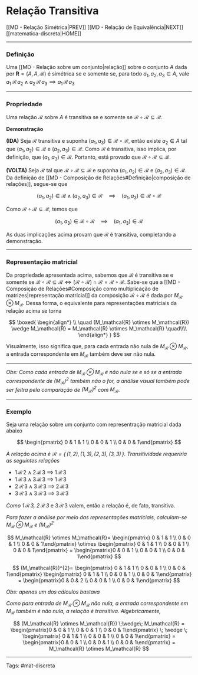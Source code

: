 # Relação Transitiva

[[MD - Relação Simétrica|PREV]]	[[MD - Relação de Equivalência|NEXT]]	[[matematica-discreta|HOME]]

---

### Definição

Uma [[MD - Relação sobre um conjunto|relação]] sobre o conjunto $A$ dada por $\mathbf{R} = (A,A,\mathcal{R})$ é simétrica se e somente se, para todo $a_{1},a_{2},a_{3} \in A$, vale $a_{1}\,\mathcal{R}\,a_{2}\;\wedge\;a_{2}\,\mathcal{R}\,a_{3}\implies a_{1}\,\mathcal{R}\,a_{3}$

---

### Propriedade

Uma relação $\mathcal{R}$ sobre $A$ é transitiva se e somente se $\mathcal{R \circ R} \subseteq \mathcal{R}$.

**Demonstração**

**(IDA)** Seja $\mathcal{R}$ transitiva e suponha $(a_{1},a_{3}) \in \mathcal{R \circ R}$, então existe $a_{2} \in A$ tal que $(a_{1},a_{2}) \in \mathcal{R}$ e $(a_{2},a_{3}) \in \mathcal{R}$. Como $\mathcal{R}$ é transitiva, isso implica, por definição, que $(a_{1},a_{3}) \in \mathcal{R}$. Portanto, está provado que $\mathcal{R \circ R} \subseteq \mathcal{R}$.

**(VOLTA)** Seja $\mathcal{R}$ tal que $\mathcal{R \circ R} \subseteq \mathcal{R}$ e suponha $(a_{1},a_{2}) \in \mathcal{R}$ e $(a_{2},a_{3}) \in \mathcal{R}$. Da definição de [[MD - Composição de Relações#Definição|composição de relações]], segue-se que

$$
(a_{1},a_{2}) \in \mathcal{R} \; \wedge \;(a_{2},a_{3}) \in \mathcal{R} \quad\implies \quad (a_{1},a_{3}) \in \mathcal{R \circ R}
$$

Como $\mathcal{R \circ R} \subseteq \mathcal{R}$, temos que

$$
(a_{1},a_{3}) \in \mathcal{R \circ R} \quad\implies \quad (a_{1},a_{3}) \in \mathcal{R}
$$

As duas implicações acima provam que $\mathcal{R}$ é transitiva, completando a demonstração.

---

### Representação matricial

Da propriedade apresentada acima, sabemos que $\mathcal{R}$ é transitiva se e somente se $\mathcal{R \circ R} \subseteq \mathcal{R} \iff (\mathcal{R \circ R}) \cap \mathcal{R} = \mathcal{R \circ R}$.  Sabe-se que a [[MD - Composição de Relações#Composição como multiplicação de matrizes|representação matricial]] da composição $\mathcal{R \circ R}$ é dada por $M_\mathcal{R} \otimes M_\mathcal{R}$. Dessa forma, o equivalente para representações matriciais da relação acima se torna

$$
\boxed{
\begin{align*} \\ \quad
	(M_\mathcal{R} \otimes M_\mathcal{R}) \wedge M_\mathcal{R} = M_\mathcal{R} \otimes M_\mathcal{R} \quad\\\\
\end{align*}
}
$$

Visualmente, isso significa que, para cada entrada não nula de $M_\mathcal{R} \otimes M_\mathcal{R}$, a entrada correspondente em $M_\mathcal{R}$ também deve ser não nula.

---

*Obs: Como cada entrada de $M_\mathcal{R} \otimes M_\mathcal{R}$ é não nula se e só se a entrada correspondente de $(M_\mathcal{R})^2$ também não o for, a análise visual também pode ser feitra pela comparação de  $(M_\mathcal{R})^2$ com $M_\mathcal{R}$.*

---

### **Exemplo**

Seja uma relação sobre um conjunto com representração matricial dada abaixo

$$
\begin{pmatrix} 0 & 1 & 1   \\ 0 & 0 & 1  \\ 0 & 0 & 1\end{pmatrix}
$$

*A relação acima é $\mathcal{R}=\{\,(1,2),(1,3),(2,3),(3,3)\,\}$. Transitividade requeriria as seguintes relações*

- $1\,\mathcal{R}\,2\;\wedge\;2\,\mathcal{R}\,3\;\implies\;1\,\mathcal{R}\,3$
- $1\,\mathcal{R}\,3\;\wedge\;3\,\mathcal{R}\,3\;\implies\;1\,\mathcal{R}\,3$
- $2\,\mathcal{R}\,3\;\wedge\;3\,\mathcal{R}\,3\;\implies\;2\,\mathcal{R}\,3$
- $3\,\mathcal{R}\,3\;\wedge\;3\,\mathcal{R}\,3\;\implies\;3\,\mathcal{R}\,3$

*Como $1\,\mathcal{R}\,3$, $2\,\mathcal{R}\,3$* e $3\,\mathcal{R}\,3$ valem, então a relação é, de fato, transitiva.

*Para fazer a análise por meio das representações matriciais, calculam-se $M_\mathcal{R} \otimes M_\mathcal{R}$ e $(M_\mathcal{R})^2$*

$$
M_\mathcal{R} \otimes M_\mathcal{R}= 
\begin{pmatrix} 0 & 1 & 1   \\ 0 & 0 & 1  \\ 0 & 0 & 1\end{pmatrix} \otimes
\begin{pmatrix} 0 & 1 & 1   \\ 0 & 0 & 1  \\ 0 & 0 & 1\end{pmatrix} =
\begin{pmatrix}0 & 0 & 1 \\ 0 & 0 & 1 \\ 0 & 0 & 1\end{pmatrix}
$$

$$
(M_\mathcal{R})^{2}= 
\begin{pmatrix} 0 & 1 & 1   \\ 0 & 0 & 1  \\ 0 & 0 & 1\end{pmatrix}
\begin{pmatrix} 0 & 1 & 1   \\ 0 & 0 & 1  \\ 0 & 0 & 1\end{pmatrix} =
\begin{pmatrix}0 & 0 & 2 \\ 0 & 0 & 1 \\ 0 & 0 & 1\end{pmatrix}
$$

*Obs: apenas um dos cálculos bastava*

*Como para entrada de $M_\mathcal{R} \otimes M_\mathcal{R}$ não nula, a entrada correspondente em $M_\mathcal{R}$ também é não nula, a relação é transitiva. Algebricamente,*

$$
(M_\mathcal{R} \otimes M_\mathcal{R}) \;\wedge\; M_\mathcal{R} =  \begin{pmatrix}0 & 0 & 1 \\ 0 & 0 & 1 \\ 0 & 0 & 1\end{pmatrix} \; \wedge \; 
\begin{pmatrix} 0 & 1 & 1   \\ 0 & 0 & 1  \\ 0 & 0 & 1\end{pmatrix} = 
\begin{pmatrix}0 & 0 & 1 \\ 0 & 0 & 1 \\ 0 & 0 & 1\end{pmatrix} =
M_\mathcal{R} \otimes M_\mathcal{R}
$$

---

Tags: #mat-discreta 